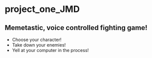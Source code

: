 # project_one_JMD
## Memetastic, voice controlled fighting game!
   * Choose your character!
   * Take down your enemies!
   * Yell at your computer in the process!